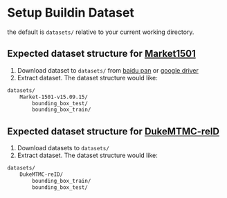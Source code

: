 # Setup Buildin Dataset

the default is `datasets/` relative to your current working directory.

## Expected dataset structure for [Market1501](https://www.cv-foundation.org/openaccess/content_iccv_2015/papers/Zheng_Scalable_Person_Re-Identification_ICCV_2015_paper.pdf)

1. Download dataset to `datasets/` from [baidu pan](https://pan.baidu.com/s/1ntIi2Op) or [google driver](https://drive.google.com/file/d/0B8-rUzbwVRk0c054eEozWG9COHM/view)
2. Extract dataset. The dataset structure would like:

```bash
datasets/
    Market-1501-v15.09.15/
        bounding_box_test/
        bounding_box_train/
```

## Expected dataset structure for [DukeMTMC-reID](https://openaccess.thecvf.com/content_ICCV_2017/papers/Zheng_Unlabeled_Samples_Generated_ICCV_2017_paper.pdf)

1. Download datasets to `datasets/`
2. Extract dataset. The dataset structure would like:

```bash
datasets/
    DukeMTMC-reID/
        bounding_box_train/
        bounding_box_test/
```
